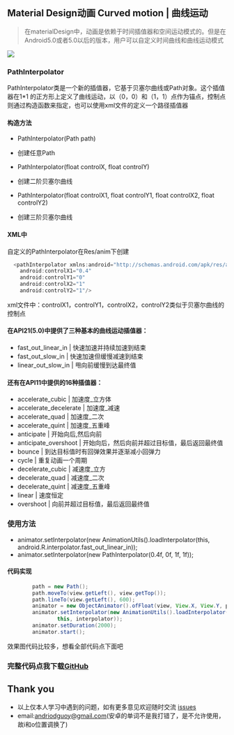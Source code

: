 ## Material Design动画 Curved motion | 曲线运动

> 在materialDesign中，动画是依赖于时间插值器和空间运动模式的。但是在Android5.0或者5.0以后的版本，用户可以自定义时间曲线和曲线运动模式

![](https://github.com/CoderGuoy/AndroidNote/blob/master/screenshots/curvedmotion.gif)

### PathInterpolator

PathInterpolator类是一个新的插值器，它基于贝塞尔曲线或Path对象。这个插值器在1*1 的正方形上定义了曲线运动，以（0，0）和（1，1）点作为锚点，控制点则通过构造函数来指定，也可以使用xml文件的定义一个路径插值器

#### 构造方法

- PathInterpolator(Path path)

- 创建任意Path

- PathInterpolator(float controlX, float controlY)

- 创建二阶贝塞尔曲线

- PathInterpolator(float controlX1, float controlY1, float controlX2, float controlY2)

- 创建三阶贝塞尔曲线

#### XML中

自定义的PathInterpolator在Res/anim下创建

```java
  <pathInterpolator xmlns:android="http://schemas.android.com/apk/res/android"
    android:controlX1="0.4"
    android:controlY1="0"
    android:controlX2="1"
    android:controlY2="1"/>
```

xml文件中：controlX1，controlY1，controlX2，controlY2类似于贝塞尔曲线的控制点

#### 在API21(5.0)中提供了三种基本的曲线运动插值器：

- fast_out_linear_in | 快速加速并持续加速到结束
- fast_out_slow_in | 快速加速但缓慢减速到结束
- linear_out_slow_in | 甩向前缓慢到达最终值

#### 还有在API11中提供的16种插值器：

- accelerate_cubic | 加速度_立方体
- accelerate_decelerate | 加速度_减速
- accelerate_quad | 加速度_二次
- accelerate_quint | 加速度_五重峰
- anticipate | 开始向后,然后向前
- anticipate_overshoot | 开始向后，然后向前并超过目标值，最后返回最终值
- bounce | 到达目标值时有回弹效果并逐渐减小回弹力
- cycle | 重复动画一个周期
- decelerate_cubic | 减速度_立方
- decelerate_quad | 减速度_二次
- decelerate_quint | 减速度_五重峰
- linear | 速度恒定
- overshoot | 向前并超过目标值，最后返回最终值

### 使用方法

- animator.setInterpolator(new AnimationUtils().loadInterpolator(this, android.R.interpolator.fast_out_linear_in));
- animator.setInterpolator(new PathInterpolator(0.4f, 0f, 1f, 1f));

#### 代码实现

```java
        path = new Path();
        path.moveTo(view.getLeft(), view.getTop());
        path.lineTo(view.getLeft(), 600);
        animator = new ObjectAnimator().ofFloat(view, View.X, View.Y, path);
        animator.setInterpolator(new AnimationUtils().loadInterpolator(
                this, interpolator));
        animator.setDuration(2000);
        animator.start();
```

效果图代码比较多，想看全部代码点下面吧

### 完整代码点我下载[GitHub](https://github.com/CoderGuoy/Coder)

## Thank you

- 以上仅本人学习中遇到的问题，如有更多意见欢迎随时交流 [issues](https://github.com/CoderGuoy/MetalDesign/issues/1)
- email:andriodguoy@gmail.com(安卓的单词不是我打错了，是不允许使用，故i和o位置调换了)
